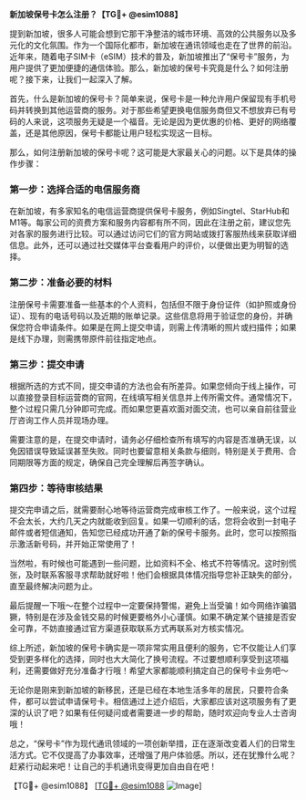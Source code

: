 **新加坡保号卡怎么注册？【TG💪+ @esim1088】**

提到新加坡，很多人可能会想到它那干净整洁的城市环境、高效的公共服务以及多元化的文化氛围。作为一个国际化都市，新加坡在通讯领域也走在了世界的前沿。近年来，随着电子SIM卡（eSIM）技术的普及，新加坡推出了“保号卡”服务，为用户提供了更加便捷的通信体验。那么，新加坡的保号卡究竟是什么？如何注册呢？接下来，让我们一起深入了解。

首先，什么是新加坡的保号卡？简单来说，保号卡是一种允许用户保留现有手机号码并转换到其他运营商的服务。对于那些希望更换电信服务商但又不想放弃已有号码的人来说，这项服务无疑是一个福音。无论是因为更优惠的价格、更好的网络覆盖，还是其他原因，保号卡都能让用户轻松实现这一目标。

那么，如何注册新加坡的保号卡呢？这可能是大家最关心的问题。以下是具体的操作步骤：

### 第一步：选择合适的电信服务商

在新加坡，有多家知名的电信运营商提供保号卡服务，例如Singtel、StarHub和M1等。每家公司的资费方案和服务内容都有所不同，因此在注册之前，建议您先对各家的服务进行比较。可以通过访问它们的官方网站或拨打客服热线来获取详细信息。此外，还可以通过社交媒体平台查看用户的评价，以便做出更为明智的选择。

### 第二步：准备必要的材料

注册保号卡需要准备一些基本的个人资料，包括但不限于身份证件（如护照或身份证）、现有的电话号码以及近期的账单记录。这些信息将用于验证您的身份，并确保您符合申请条件。如果是在网上提交申请，则需上传清晰的照片或扫描件；如果是线下办理，则需携带原件前往指定地点。

### 第三步：提交申请

根据所选的方式不同，提交申请的方法也会有所差异。如果您倾向于线上操作，可以直接登录目标运营商的官网，在线填写相关信息并上传所需文件。通常情况下，整个过程只需几分钟即可完成。而如果您更喜欢面对面交流，也可以亲自前往营业厅咨询工作人员并现场办理。

需要注意的是，在提交申请时，请务必仔细检查所有填写的内容是否准确无误，以免因错误导致延误甚至失败。同时也要留意相关条款与细则，特别是关于费用、合同期限等方面的规定，确保自己完全理解后再签字确认。

### 第四步：等待审核结果

提交完申请之后，就需要耐心地等待运营商完成审核工作了。一般来说，这个过程不会太长，大约几天之内就能收到回复。如果一切顺利的话，您将会收到一封电子邮件或者短信通知，告知您已经成功开通了新的保号卡服务。此时，您可以按照指示激活新号码，并开始正常使用了！

当然啦，有时候也可能遇到一些问题，比如资料不全、格式不符等情况。这时别慌张，及时联系客服寻求帮助就好啦！他们会根据具体情况指导您补正缺失的部分，直至最终解决问题为止。

最后提醒一下哦～在整个过程中一定要保持警惕，避免上当受骗！如今网络诈骗猖獗，特别是在涉及金钱交易的时候更要格外小心谨慎。如果不确定某个链接是否安全可靠，不妨直接通过官方渠道获取联系方式再联系对方核实情况。

综上所述，新加坡的保号卡确实是一项非常实用且便利的服务，它不仅能让人们享受到更多样化的选择，同时也大大简化了换号流程。不过要想顺利享受到这项福利，还需要做好充分准备才行哦！希望大家都能顺利搞定自己的保号卡业务吧～

无论你是刚来到新加坡的新移民，还是已经在本地生活多年的居民，只要符合条件，都可以尝试申请保号卡。相信通过上述介绍后，大家都应该对这项服务有了更深的认识了吧？如果有任何疑问或者需要进一步的帮助，随时欢迎向专业人士咨询哦！

总之，“保号卡”作为现代通讯领域的一项创新举措，正在逐渐改变着人们的日常生活方式。它不仅提高了办事效率，还增强了用户体验感。所以，还在犹豫什么呢？赶紧行动起来吧！让自己的手机通讯变得更加自由自在吧！

【TG💪+ @esim1088】 [[TG💪+ @esim1088](https://t.me/s/esim1088) ![Image](https://i.postimg.cc/4NQfJmqS/Snipaste-2025-05-13-00-14-12.png)]